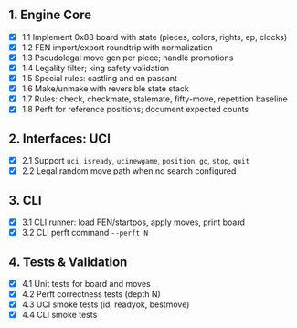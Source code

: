 ## 1. Engine Core
- [x] 1.1 Implement 0x88 board with state (pieces, colors, rights, ep, clocks)
- [x] 1.2 FEN import/export roundtrip with normalization
- [x] 1.3 Pseudolegal move gen per piece; handle promotions
- [x] 1.4 Legality filter; king safety validation
- [x] 1.5 Special rules: castling and en passant
- [x] 1.6 Make/unmake with reversible state stack
- [x] 1.7 Rules: check, checkmate, stalemate, fifty-move, repetition baseline
- [x] 1.8 Perft for reference positions; document expected counts

## 2. Interfaces: UCI
- [x] 2.1 Support `uci`, `isready`, `ucinewgame`, `position`, `go`, `stop`, `quit`
- [x] 2.2 Legal random move path when no search configured

## 3. CLI
- [x] 3.1 CLI runner: load FEN/startpos, apply moves, print board
- [x] 3.2 CLI perft command `--perft N`

## 4. Tests & Validation
- [x] 4.1 Unit tests for board and moves
- [x] 4.2 Perft correctness tests (depth N)
- [x] 4.3 UCI smoke tests (id, readyok, bestmove)
- [x] 4.4 CLI smoke tests
